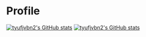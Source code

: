 # Profile

[![tyufjvbn2's GitHub stats](https://github-readme-stats.vercel.app/api?username=tyufjvbn2&show_icons=true&theme=dark&show=reviews,discussions_started,discussions_answered,prs_merged,prs_merged_percentage#gh-dark-mode-only)](https://github.com/tyufjvbn2/github-readme-stats#gh-dark-mode-only)
[![tyufjvbn2's GitHub stats](https://github-readme-stats.vercel.app/api?username=tyufjvbn2&show_icons=true&theme=light&show=reviews,discussions_started,discussions_answered,prs_merged,prs_merged_percentage#gh-light-mode-only)](https://github.com/tyufjvbn2/github-readme-stats#gh-light-mode-only)

<!--
**tyufjvbn2/tyufjvbn2** is a ✨ _special_ ✨ repository because its `README.md` (this file) appears on your GitHub profile.

Here are some ideas to get you started:

- 🔭 I’m currently working on ...
- 🌱 I’m currently learning ...
- 👯 I’m looking to collaborate on ...
- 🤔 I’m looking for help with ...
- 💬 Ask me about ...
- 📫 How to reach me: ...
- 😄 Pronouns: ...
- ⚡ Fun fact: ...
-->
